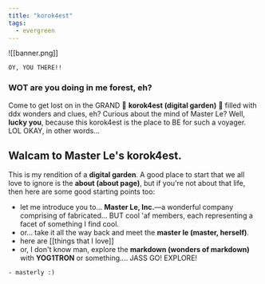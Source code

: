 ```yaml
---
title: "korok4est"
tags:
  - evergreen
---
```

![[banner.png]]
```poetry
OY, YOU THERE!!
```

### WOT are you doing in me forest, eh?
Come to get lost on in the GRAND 🌱 **korok4est (digital garden)** 🌱 filled with ddx wonders and clues, eh? Curious about the mind of Master Le? Well, **lucky you**, because this korok4est is the place to BE for such a voyager. LOL OKAY, in other words...

## Walcam to Master Le's korok4est.
This is my rendition of a **digital garden**. A good place to start that we all love to ignore is the **about (about page)**, but if you're not about that life, then here are some good starting points too:

- let me introduce you to... **Master Le, Inc.**—a wonderful company comprising of fabricated... BUT cool 'af members, each representing a facet of something I find cool.
- or... take it all the way back and meet the **master le (master, herself)**.
- here are [[things that I love]] 
- or, I don't know man, explore the **markdown (wonders of markdown)** with **YOG1TRON** or something.... JASS GO! EXPLORE!


```poetry
- masterly :)
```
